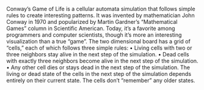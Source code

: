 Conway’s Game of Life is a cellular automata simulation that follows simple rules to create interesting patterns. It was invented by mathematician John Conway in 1970 and popularized by Martin Gardner’s “Mathematical Games” column in Scientific American.
Today, it’s a favorite among programmers and computer scientists, though it’s more an interesting visualization than a true “game”.
The two dimensional board has a grid of “cells,” each of which follows three simple rules:
• Living cells with two or three neighbors stay alive in the next step of the simulation.
• Dead cells with exactly three neighbors become alive in the next step of the simulation.
• Any other cell dies or stays dead in the next step of the simulation.
The living or dead state of the cells in the next step of the simulation depends entirely on their current state. The cells don’t “remember” any older states.